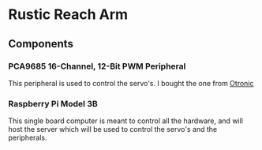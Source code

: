 # Rustic Reach Arm

## Components

### PCA9685 16-Channel, 12-Bit PWM Peripheral

This peripheral is used to control the servo's. I bought the one from [Otronic](https://www.otronic.nl/nl/16-kanaals-12-bit-pwm-servo-driver-i2c.html)

### Raspberry Pi Model 3B

This single board computer is meant to control all the hardware, and will host the server which will be used to control the servo's and the peripherals.